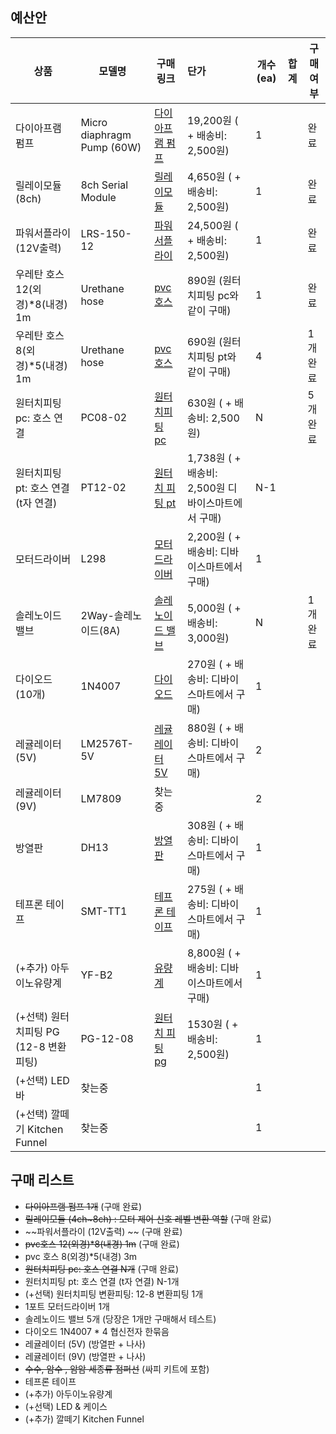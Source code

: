 ## 예산안



| 상품                                  | 모델명                     | 구매링크                                                     | 단가                                                 | 개수(ea) | 합계 | 구매 여부 |
| ------------------------------------- | -------------------------- | ------------------------------------------------------------ | :--------------------------------------------------- | -------- | ---- | --------- |
| 다이아프램 펌프                       | Micro diaphragm Pump (60W) | [다이아프램 펌프](http://itempage3.auction.co.kr/DetailView.aspx?ItemNo=B505533012&frm3=V2) | 19,200원   ( + 배송비: 2,500원)                      | 1        |      | 완료      |
| 릴레이모듈 (8ch)                      | 8ch Serial Module          | [릴레이모듈](http://itempage3.auction.co.kr/DetailView.aspx?ItemNo=B505595214&frm3=V2) | 4,650원   ( + 배송비: 2,500원)                       | 1        |      | 완료      |
| 파워서플라이(12V출력)                 | LRS-150-12                 | [파워서플라이](https://smartstore.naver.com/jooyontns/products/498834333) | 24,500원   ( + 배송비: 2,500원)                      | 1        |      | 완료      |
| 우레탄 호스 12(외경)*8(내경) 1m       | Urethane hose              | [pvc호스](https://smartstore.naver.com/saytool/products/3864976067) | 890원   (원터치피팅 pc와 같이 구매)                  | 1        |      | 완료      |
| 우레탄 호스 8(외경)*5(내경) 1m        | Urethane hose              | [pvc호스](https://smartstore.naver.com/saytool/products/3864976067) | 690원   (원터치피팅 pt와 같이 구매)                  | 4        |      | 1개 완료  |
| 원터치피팅 pc: 호스 연결              | PC08-02                    | [원터치피팅 pc](https://smartstore.naver.com/saytool/products/3864976067) | 630원   ( + 배송비:  2,500원)                        | N        |      | 5개 완료  |
| 원터치피팅 pt: 호스 연결 (t자 연결)   | PT12-02                    | [원터치 피팅 pt](https://www.devicemart.co.kr/goods/view?no=12284384) | 1,738원   ( + 배송비: 2,500원 디바이스마트에서 구매) | N-1      |      |           |
| 모터드라이버                          | L298                       | [모터드라이버](https://www.devicemart.co.kr/goods/view?no=1278835) | 2,200원   ( + 배송비: 디바이스마트에서 구매)         | 1        |      |           |
| 솔레노이드 밸브                       | 2Way-솔레노이드(8A)        | [솔레노이드 밸브](https://smartstore.naver.com/washcar/products/3884691932) | 5,000원   ( + 배송비: 3,000원)                       | N        |      | 1개 완료  |
| 다이오드 (10개)                       | 1N4007                     | [다이오드](https://www.devicemart.co.kr/goods/view?no=3011)  | 270원   ( + 배송비: 디바이스마트에서 구매)           | 1        |      |           |
| 레귤레이터 (5V)                       | LM2576T-5V                 | [레귤레이터 5V](https://www.devicemart.co.kr/goods/view?no=1058242#goods_description) | 880원   ( + 배송비: 디바이스마트에서 구매)           | 2        |      |           |
| 레귤레이터 (9V)                       | LM7809                     | 찾는중                                                       |                                                      | 2        |      |           |
| 방열판                                | DH13                       | [방열판](https://www.devicemart.co.kr/goods/view?no=4560)    | 308원   ( + 배송비: 디바이스마트에서 구매)           | 1        |      |           |
| 테프론 테이프                         | SMT-TT1                    | [테프론 테이프](https://www.devicemart.co.kr/goods/view?no=1263327) | 275원   ( + 배송비: 디바이스마트에서 구매)           | 1        |      |           |
| (+추가) 아두이노유량계                | YF-B2                      | [유량계](https://www.devicemart.co.kr/goods/view?no=12169415) | 8,800원   ( + 배송비: 디바이스마트에서 구매)         | 1        |      |           |
| (+선택) 원터치피팅 PG (12-8 변환피팅) | PG-12-08                   | [원터치 피팅 pg](https://smartstore.naver.com/saytool/products/3864976067) | 1530원 ( + 배송비: 2,500원)                          | 1        |      |           |
| (+선택) LED바                         | 찾는중                     |                                                              |                                                      | 1        |      |           |
| (+선택) 깔떼기 Kitchen Funnel         | 찾는중                     |                                                              |                                                      | 1        |      |           |



## 구매 리스트 

- ~~다이아프램 펌프 1개~~ (구매 완료)
- ~~릴레이모듈 (4ch~8ch) : 모터 제어 신호 레벨 변환 역할~~ (구매 완료)
- ~~파워서플라이 (12V출력) ~~ (구매 완료)
- ~~pvc호스 12(외경)*8(내경) 1m~~  (구매 완료)
- pvc 호스 8(외경)*5(내경) 3m
- ~~원터치피팅 pc: 호스 연결 N개~~  (구매 완료)
- 원터치피팅 pt: 호스 연결 (t자 연결) N-1개
- (+선택) 원터치피팅 변환피팅: 12-8 변환피팅 1개 
- 1포트 모터드라이버 1개
- 솔레노이드 밸브 5개 (당장은 1개만 구매해서 테스트)
- 다이오드 1N4007 * 4  협신전자 한묶음 
- 레귤레이터 (5V) (방열판 + 나사)
- 레귤레이터 (9V) (방열판 + 나사)
- ~~수수, 암수 , 암암 세종류 점퍼선~~ (싸피 키트에 포함)
- 테프론 테이프
- (+추가) 아두이노유량계
- (+선택) LED & 케이스
- (+추가) 깔떼기 Kitchen Funnel



